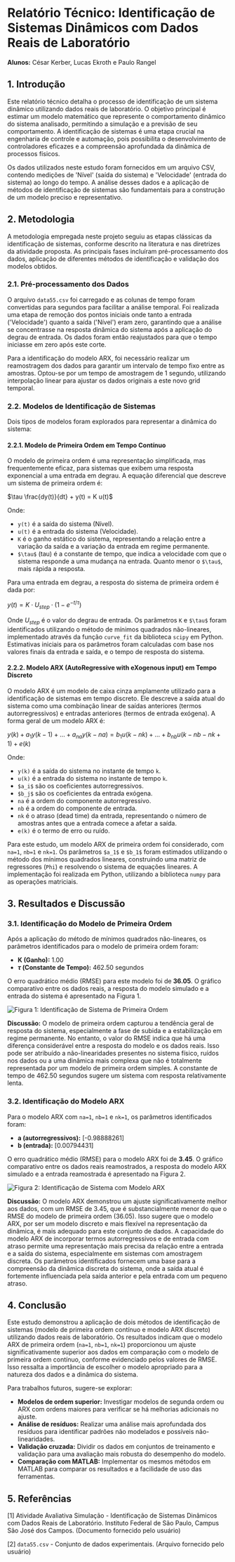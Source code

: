 # Relatório Técnico: Identificação de Sistemas Dinâmicos com Dados Reais de Laboratório
**Alunos:** César Kerber, Lucas Ekroth e Paulo Rangel
## 1. Introdução

Este relatório técnico detalha o processo de identificação de um sistema dinâmico utilizando dados reais de laboratório. O objetivo principal é estimar um modelo matemático que represente o comportamento dinâmico do sistema analisado, permitindo a simulação e a previsão de seu comportamento. A identificação de sistemas é uma etapa crucial na engenharia de controle e automação, pois possibilita o desenvolvimento de controladores eficazes e a compreensão aprofundada da dinâmica de processos físicos.

Os dados utilizados neste estudo foram fornecidos em um arquivo CSV, contendo medições de 'Nível' (saída do sistema) e 'Velocidade' (entrada do sistema) ao longo do tempo. A análise desses dados e a aplicação de métodos de identificação de sistemas são fundamentais para a construção de um modelo preciso e representativo.

## 2. Metodologia

A metodologia empregada neste projeto seguiu as etapas clássicas da identificação de sistemas, conforme descrito na literatura e nas diretrizes da atividade proposta. As principais fases incluíram pré-processamento dos dados, aplicação de diferentes métodos de identificação e validação dos modelos obtidos.

### 2.1. Pré-processamento dos Dados

O arquivo `data55.csv` foi carregado e as colunas de tempo foram convertidas para segundos para facilitar a análise temporal. Foi realizada uma etapa de remoção dos pontos iniciais onde tanto a entrada ('Velocidade') quanto a saída ('Nível') eram zero, garantindo que a análise se concentrasse na resposta dinâmica do sistema após a aplicação do degrau de entrada. Os dados foram então reajustados para que o tempo iniciasse em zero após este corte.

Para a identificação do modelo ARX, foi necessário realizar um reamostragem dos dados para garantir um intervalo de tempo fixo entre as amostras. Optou-se por um tempo de amostragem de 1 segundo, utilizando interpolação linear para ajustar os dados originais a este novo grid temporal.

### 2.2. Modelos de Identificação de Sistemas

Dois tipos de modelos foram explorados para representar a dinâmica do sistema:

#### 2.2.1. Modelo de Primeira Ordem em Tempo Contínuo

O modelo de primeira ordem é uma representação simplificada, mas frequentemente eficaz, para sistemas que exibem uma resposta exponencial a uma entrada em degrau. A equação diferencial que descreve um sistema de primeira ordem é:

$\tau \frac{dy(t)}{dt} + y(t) = K u(t)$

Onde:
*   `y(t)` é a saída do sistema (Nível).
*   `u(t)` é a entrada do sistema (Velocidade).
*   `K` é o ganho estático do sistema, representando a relação entre a variação da saída e a variação da entrada em regime permanente.
*   `$\tau$` (tau) é a constante de tempo, que indica a velocidade com que o sistema responde a uma mudança na entrada. Quanto menor o `$\tau$`, mais rápida a resposta.

Para uma entrada em degrau, a resposta do sistema de primeira ordem é dada por:

$y(t) = K \cdot U_{step} \cdot (1 - e^{-t/\tau})$

Onde $U_{step}$ é o valor do degrau de entrada. Os parâmetros `K` e `$\tau$` foram identificados utilizando o método de mínimos quadrados não-lineares, implementado através da função `curve_fit` da biblioteca `scipy` em Python. Estimativas iniciais para os parâmetros foram calculadas com base nos valores finais da entrada e saída, e o tempo de resposta do sistema.

#### 2.2.2. Modelo ARX (AutoRegressive with eXogenous input) em Tempo Discreto

O modelo ARX é um modelo de caixa cinza amplamente utilizado para a identificação de sistemas em tempo discreto. Ele descreve a saída atual do sistema como uma combinação linear de saídas anteriores (termos autorregressivos) e entradas anteriores (termos de entrada exógena). A forma geral de um modelo ARX é:

$y(k) + a_1 y(k-1) + \dots + a_{na} y(k-na) = b_1 u(k-nk) + \dots + b_{nb} u(k-nb-nk+1) + e(k)$

Onde:
*   `y(k)` é a saída do sistema no instante de tempo `k`.
*   `u(k)` é a entrada do sistema no instante de tempo `k`.
*   `$a_i$` são os coeficientes autorregressivos.
*   `$b_j$` são os coeficientes da entrada exógena.
*   `na` é a ordem do componente autorregressivo.
*   `nb` é a ordem do componente de entrada.
*   `nk` é o atraso (dead time) da entrada, representando o número de amostras antes que a entrada comece a afetar a saída.
*   `e(k)` é o termo de erro ou ruído.

Para este estudo, um modelo ARX de primeira ordem foi considerado, com `na=1`, `nb=1` e `nk=1`. Os parâmetros `$a_1$` e `$b_1$` foram estimados utilizando o método dos mínimos quadrados lineares, construindo uma matriz de regressores (`Phi`) e resolvendo o sistema de equações lineares. A implementação foi realizada em Python, utilizando a biblioteca `numpy` para as operações matriciais.

## 3. Resultados e Discussão

### 3.1. Identificação do Modelo de Primeira Ordem

Após a aplicação do método de mínimos quadrados não-lineares, os parâmetros identificados para o modelo de primeira ordem foram:

*   **K (Ganho):** 1.00
*   **$\tau$ (Constante de Tempo):** 462.50 segundos

O erro quadrático médio (RMSE) para este modelo foi de **36.05**. O gráfico comparativo entre os dados reais, a resposta do modelo simulado e a entrada do sistema é apresentado na Figura 1.

![Figura 1: Identificação de Sistema de Primeira Ordem](first_order_model_identification.png)

**Discussão:** O modelo de primeira ordem capturou a tendência geral de resposta do sistema, especialmente a fase de subida e a estabilização em regime permanente. No entanto, o valor do RMSE indica que há uma diferença considerável entre a resposta do modelo e os dados reais. Isso pode ser atribuído a não-linearidades presentes no sistema físico, ruídos nos dados ou a uma dinâmica mais complexa que não é totalmente representada por um modelo de primeira ordem simples. A constante de tempo de 462.50 segundos sugere um sistema com resposta relativamente lenta.

### 3.2. Identificação do Modelo ARX

Para o modelo ARX com `na=1`, `nb=1` e `nk=1`, os parâmetros identificados foram:

*   **a (autorregressivos):** [-0.98888261]
*   **b (entrada):** [0.00794431]

O erro quadrático médio (RMSE) para o modelo ARX foi de **3.45**. O gráfico comparativo entre os dados reais reamostrados, a resposta do modelo ARX simulado e a entrada reamostrada é apresentado na Figura 2.

![Figura 2: Identificação de Sistema com Modelo ARX](arx_model_identification.png)

**Discussão:** O modelo ARX demonstrou um ajuste significativamente melhor aos dados, com um RMSE de 3.45, que é substancialmente menor do que o RMSE do modelo de primeira ordem (36.05). Isso sugere que o modelo ARX, por ser um modelo discreto e mais flexível na representação da dinâmica, é mais adequado para este conjunto de dados. A capacidade do modelo ARX de incorporar termos autorregressivos e de entrada com atraso permite uma representação mais precisa da relação entre a entrada e a saída do sistema, especialmente em sistemas com amostragem discreta. Os parâmetros identificados fornecem uma base para a compreensão da dinâmica discreta do sistema, onde a saída atual é fortemente influenciada pela saída anterior e pela entrada com um pequeno atraso.

## 4. Conclusão

Este estudo demonstrou a aplicação de dois métodos de identificação de sistemas (modelo de primeira ordem contínuo e modelo ARX discreto) utilizando dados reais de laboratório. Os resultados indicam que o modelo ARX de primeira ordem (`na=1`, `nb=1`, `nk=1`) proporcionou um ajuste significativamente superior aos dados em comparação com o modelo de primeira ordem contínuo, conforme evidenciado pelos valores de RMSE. Isso ressalta a importância de escolher o modelo apropriado para a natureza dos dados e a dinâmica do sistema.

Para trabalhos futuros, sugere-se explorar:

*   **Modelos de ordem superior:** Investigar modelos de segunda ordem ou ARX com ordens maiores para verificar se há melhorias adicionais no ajuste.
*   **Análise de resíduos:** Realizar uma análise mais aprofundada dos resíduos para identificar padrões não modelados e possíveis não-linearidades.
*   **Validação cruzada:** Dividir os dados em conjuntos de treinamento e validação para uma avaliação mais robusta do desempenho do modelo.
*   **Comparação com MATLAB:** Implementar os mesmos métodos em MATLAB para comparar os resultados e a facilidade de uso das ferramentas.

## 5. Referências

[1] Atividade Avaliativa Simulação - Identificação de Sistemas Dinâmicos com Dados Reais de Laboratório. Instituto Federal de São Paulo, Campus São José dos Campos. (Documento fornecido pelo usuário)

[2] `data55.csv` - Conjunto de dados experimentais. (Arquivo fornecido pelo usuário)
